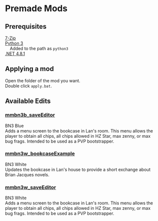 # Premade Mods

## Prerequisites

[7-Zip](https://www.7-zip.org/download.html)  
[Python 3](https://www.python.org/downloads/)  
&nbsp;&nbsp;&nbsp;&nbsp;Added to the path as `python3`  
[.NET 4.8.1](https://dotnet.microsoft.com/en-us/download/dotnet-framework/net481)

## Applying a mod

Open the folder of the mod you want.  
Double click `apply.bat`.

## Available Edits

### [mmbn3b_saveEditor](./mmbn3b_saveEditor)

BN3  Blue  
Adds a menu screen to the bookcase in Lan's room. This menu allows the player to obtain all chips, all chips allowed in HZ Star, max zenny, or max bug frags. Intended to be used as a PVP bootstrapper. 

### [mmbn3w_bookcaseExample](./mmbn3w_bookcaseExample)

BN3 White  
Updates the bookcase in Lan's house to provide a short exchange about Brian Jacques novels. 

### [mmbn3w_saveEditor](./mmbn3w_saveEditor)

BN3 White  
Adds a menu screen to the bookcase in Lan's room. This menu allows the player to obtain all chips, all chips allowed in HZ Star, max zenny, or max bug frags. Intended to be used as a PVP bootstrapper. 
